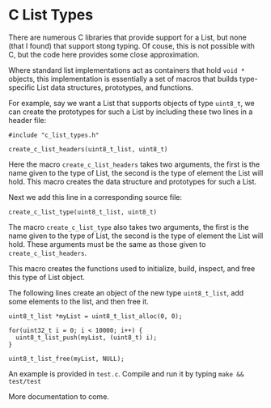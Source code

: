 # C List Types

There are numerous C libraries that provide support for a List, but
none (that I found) that support stong typing. Of couse, this is not
possible with C, but the code here provides some close approximation.

Where standard list implementations act as containers that hold `void
*` objects, this implementation is essentially a set of macros that
builds type-specific List data structures, prototypes, and functions.

For example, say we want a List that supports objects of type
`uint8_t`, we can create the prototypes for such a List by including
these two lines in a header file:

```
#include "c_list_types.h"

create_c_list_headers(uint8_t_list, uint8_t)
```

Here the macro `create_c_list_headers` takes two arguments, the first
is the name given to the type of List, the second is the type of
element the List will hold. This macro creates the data structure and
prototypes for such a List.

Next we add this line in a corresponding source file:

```
create_c_list_type(uint8_t_list, uint8_t)
```

The macro `create_c_list_type` also takes two arguments, the first is
the name given to the type of List, the second is the type of element
the List will hold. These arguments must be the same as those given to
`create_c_list_headers`.

This macro creates the functions used to initialize, build, inspect, and free this type of List object.

The following lines create an object of the new type `uint8_t_list`, add some elements to the list, and then free it.

```
uint8_t_list *myList = uint8_t_list_alloc(0, 0);

for(uint32_t i = 0; i < 10000; i++) {
  uint8_t_list_push(myList, (uint8_t) i);
}
  
uint8_t_list_free(myList, NULL);
```

An example is provided in `test.c`. Compile and run it by typing `make && test/test`

More documentation to come.
